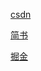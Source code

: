 [csdn](http://blog.csdn.net/seventhma_/article/details/79080783)

[简书](https://www.jianshu.com/p/5ae0f11767cd)

[掘金](https://juejin.im/post/5a5e33b2f265da3e384982fe)